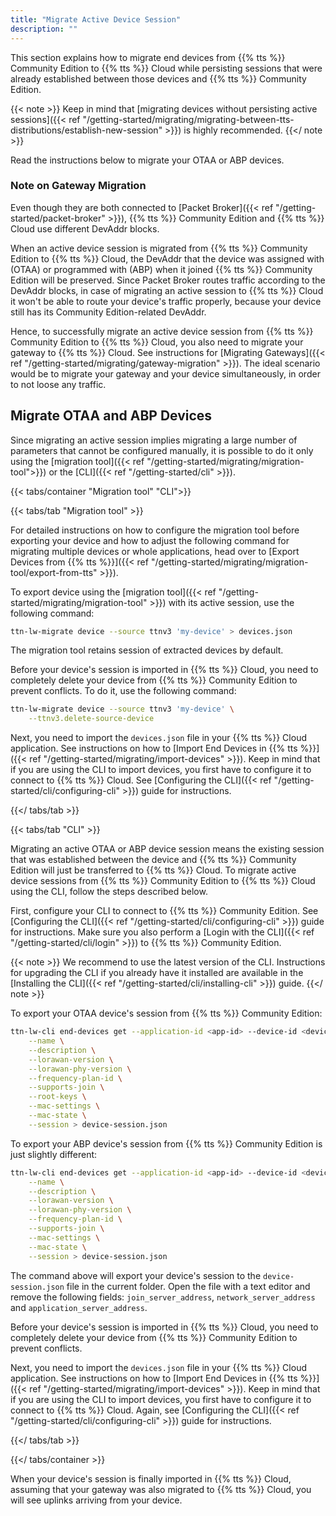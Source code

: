 ```yaml
---
title: "Migrate Active Device Session"
description: ""
---
```


This section explains how to migrate end devices from {{% tts %}} Community Edition to {{% tts %}} Cloud while persisting sessions that were already established between those devices and {{% tts %}} Community Edition.

<!--more-->

{{< note >}} Keep in mind that [migrating devices without persisting active sessions]({{< ref "/getting-started/migrating/migrating-between-tts-distributions/establish-new-session" >}}) is highly recommended. {{</ note >}}

Read the instructions below to migrate your OTAA or ABP devices.

### Note on Gateway Migration

Even though they are both connected to [Packet Broker]({{< ref "/getting-started/packet-broker" >}}), {{% tts %}} Community Edition and {{% tts %}} Cloud use different DevAddr blocks.

When an active device session is migrated from {{% tts %}} Community Edition to {{% tts %}} Cloud, the DevAddr that the device was assigned with (OTAA) or programmed with (ABP) when it joined {{% tts %}} Community Edition will be preserved. Since Packet Broker routes traffic according to the DevAddr blocks, in case of migrating an active session to {{% tts %}} Cloud it won't be able to route your device's traffic properly, because your device still has its Community Edition-related DevAddr.

Hence, to successfully migrate an active device session from {{% tts %}} Community Edition to {{% tts %}} Cloud, you also need to migrate your gateway to {{% tts %}} Cloud. See instructions for [Migrating Gateways]({{< ref "/getting-started/migrating/gateway-migration" >}}). The ideal scenario would be to migrate your gateway and your device simultaneously, in order to not loose any traffic.

## Migrate OTAA and ABP Devices

Since migrating an active session implies migrating a large number of parameters that cannot be configured manually, it is possible to do it only using the [migration tool]({{< ref "/getting-started/migrating/migration-tool">}}) or the [CLI]({{< ref "/getting-started/cli" >}}).

{{< tabs/container "Migration tool" "CLI">}}

{{< tabs/tab "Migration tool" >}}

For detailed instructions on how to configure the migration tool before exporting your device and how to adjust the following command for migrating multiple devices or whole applications, head over to [Export Devices from {{% tts %}}]({{< ref "/getting-started/migrating/migration-tool/export-from-tts" >}}).

To export device using the [migration tool]({{< ref "/getting-started/migrating/migration-tool" >}}) with its active session, use the following command:

```bash
ttn-lw-migrate device --source ttnv3 'my-device' > devices.json
```

The migration tool retains session of extracted devices by default.

Before your device's session is imported in {{% tts %}} Cloud, you need to completely delete your device from {{% tts %}} Community Edition to prevent conflicts. To do it, use the following command:

```bash
ttn-lw-migrate device --source ttnv3 'my-device' \
    --ttnv3.delete-source-device
```

Next, you need to import the `devices.json` file in your {{% tts %}} Cloud application. See instructions on how to [Import End Devices in {{% tts %}}]({{< ref "/getting-started/migrating/import-devices" >}}). Keep in mind that if you are using the CLI to import devices, you first have to configure it to connect to {{% tts %}} Cloud. See [Configuring the CLI]({{< ref "/getting-started/cli/configuring-cli" >}}) guide for instructions.

{{</ tabs/tab >}}

{{< tabs/tab "CLI" >}}

Migrating an active OTAA or ABP device session means the existing session that was established between the device and {{% tts %}} Community Edition will just be transferred to {{% tts %}} Cloud. To migrate active device sessions from {{% tts %}} Community Edition to {{% tts %}} Cloud using the CLI, follow the steps described below.

First, configure your CLI to connect to {{% tts %}} Community Edition. See [Configuring the CLI]({{< ref "/getting-started/cli/configuring-cli" >}}) guide for instructions. Make sure you also perform a [Login with the CLI]({{< ref "/getting-started/cli/login" >}}) to {{% tts %}} Community Edition.

{{< note >}} We recommend to use the latest version of the CLI. Instructions for upgrading the CLI if you already have it installed are available in the [Installing the CLI]({{< ref "/getting-started/cli/installing-cli" >}}) guide. {{</ note >}}

To export your OTAA device's session from {{% tts %}} Community Edition:

```bash
ttn-lw-cli end-devices get --application-id <app-id> --device-id <device-id> \
    --name \
    --description \
    --lorawan-version \
    --lorawan-phy-version \
    --frequency-plan-id \
    --supports-join \
    --root-keys \
    --mac-settings \
    --mac-state \
    --session > device-session.json
```

To export your ABP device's session from {{% tts %}} Community Edition is just slightly different:

```bash
ttn-lw-cli end-devices get --application-id <app-id> --device-id <device-id> \
    --name \
    --description \
    --lorawan-version \
    --lorawan-phy-version \
    --frequency-plan-id \
    --supports-join \
    --mac-settings \
    --mac-state \
    --session > device-session.json
```

The command above will export your device's session to the `device-session.json` file in the current folder. Open the file with a text editor and remove the following fields: `join_server_address`, `network_server_address` and `application_server_address`.

Before your device's session is imported in {{% tts %}} Cloud, you need to completely delete your device from {{% tts %}} Community Edition to prevent conflicts. 

Next, you need to import the `devices.json` file in your {{% tts %}} Cloud application. See instructions on how to [Import End Devices in {{% tts %}}]({{< ref "/getting-started/migrating/import-devices" >}}). Keep in mind that if you are using the CLI to import devices, you first have to configure it to connect to {{% tts %}} Cloud. Again, see [Configuring the CLI]({{< ref "/getting-started/cli/configuring-cli" >}}) guide for instructions.

{{</ tabs/tab >}}

{{</ tabs/container >}}

When your device's session is finally imported in {{% tts %}} Cloud, assuming that your gateway was also migrated to {{% tts %}} Cloud, you will see uplinks arriving from your device.
